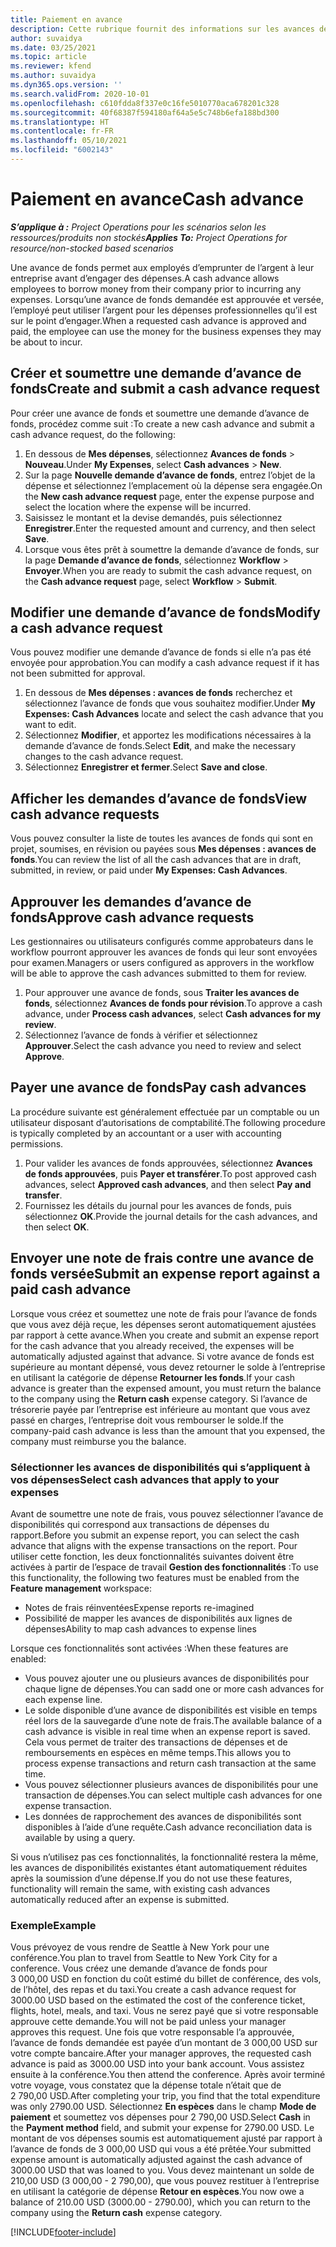 ```yaml
---
title: Paiement en avance
description: Cette rubrique fournit des informations sur les avances de fonds.
author: suvaidya
ms.date: 03/25/2021
ms.topic: article
ms.reviewer: kfend
ms.author: suvaidya
ms.dyn365.ops.version: ''
ms.search.validFrom: 2020-10-01
ms.openlocfilehash: c610fdda8f337e0c16fe5010770aca678201c328
ms.sourcegitcommit: 40f68387f594180af64a5e5c748b6efa188bd300
ms.translationtype: HT
ms.contentlocale: fr-FR
ms.lasthandoff: 05/10/2021
ms.locfileid: "6002143"
---
```

# <a name="cash-advance"></a><span data-ttu-id="4f667-103">Paiement en avance</span><span class="sxs-lookup"><span data-stu-id="4f667-103">Cash advance</span></span>

<span data-ttu-id="4f667-104">_**S’applique à :** Project Operations pour les scénarios selon les ressources/produits non stockés_</span><span class="sxs-lookup"><span data-stu-id="4f667-104">_**Applies To:** Project Operations for resource/non-stocked based scenarios_</span></span>

<span data-ttu-id="4f667-105">Une avance de fonds permet aux employés d’emprunter de l’argent à leur entreprise avant d’engager des dépenses.</span><span class="sxs-lookup"><span data-stu-id="4f667-105">A cash advance allows employees to borrow money from their company prior to incurring any expenses.</span></span> <span data-ttu-id="4f667-106">Lorsqu’une avance de fonds demandée est approuvée et versée, l’employé peut utiliser l’argent pour les dépenses professionnelles qu’il est sur le point d’engager.</span><span class="sxs-lookup"><span data-stu-id="4f667-106">When a requested cash advance is approved and paid, the employee can use the money for the business expenses they may be about to incur.</span></span> 

## <a name="create-and-submit-a-cash-advance-request"></a><span data-ttu-id="4f667-107">Créer et soumettre une demande d’avance de fonds</span><span class="sxs-lookup"><span data-stu-id="4f667-107">Create and submit a cash advance request</span></span>
<span data-ttu-id="4f667-108">Pour créer une avance de fonds et soumettre une demande d’avance de fonds, procédez comme suit :</span><span class="sxs-lookup"><span data-stu-id="4f667-108">To create a new cash advance and submit a cash advance request, do the following:</span></span> 

1. <span data-ttu-id="4f667-109">En dessous de **Mes dépenses**, sélectionnez **Avances de fonds** > **Nouveau**.</span><span class="sxs-lookup"><span data-stu-id="4f667-109">Under **My Expenses**, select **Cash advances** > **New**.</span></span> 
2. <span data-ttu-id="4f667-110">Sur la page **Nouvelle demande d’avance de fonds**, entrez l’objet de la dépense et sélectionnez l’emplacement où la dépense sera engagée.</span><span class="sxs-lookup"><span data-stu-id="4f667-110">On the **New cash advance request** page, enter the expense purpose and select the location where the expense will be incurred.</span></span>
3. <span data-ttu-id="4f667-111">Saisissez le montant et la devise demandés, puis sélectionnez **Enregistrer**.</span><span class="sxs-lookup"><span data-stu-id="4f667-111">Enter the requested amount and currency, and then select **Save**.</span></span> 
4. <span data-ttu-id="4f667-112">Lorsque vous êtes prêt à soumettre la demande d’avance de fonds, sur la page **Demande d’avance de fonds**, sélectionnez **Workflow** > **Envoyer**.</span><span class="sxs-lookup"><span data-stu-id="4f667-112">When you are ready to submit the cash advance request, on the **Cash advance request** page, select **Workflow** > **Submit**.</span></span>

## <a name="modify-a-cash-advance-request"></a><span data-ttu-id="4f667-113">Modifier une demande d’avance de fonds</span><span class="sxs-lookup"><span data-stu-id="4f667-113">Modify a cash advance request</span></span>

<span data-ttu-id="4f667-114">Vous pouvez modifier une demande d’avance de fonds si elle n’a pas été envoyée pour approbation.</span><span class="sxs-lookup"><span data-stu-id="4f667-114">You can modify a cash advance request if it has not been submitted for approval.</span></span>

1. <span data-ttu-id="4f667-115">En dessous de **Mes dépenses : avances de fonds** recherchez et sélectionnez l’avance de fonds que vous souhaitez modifier.</span><span class="sxs-lookup"><span data-stu-id="4f667-115">Under **My Expenses: Cash Advances** locate and select the cash advance that you want to edit.</span></span>
2. <span data-ttu-id="4f667-116">Sélectionnez **Modifier**, et apportez les modifications nécessaires à la demande d’avance de fonds.</span><span class="sxs-lookup"><span data-stu-id="4f667-116">Select **Edit**, and make the necessary changes to the cash advance request.</span></span> 
3. <span data-ttu-id="4f667-117">Sélectionnez **Enregistrer et fermer**.</span><span class="sxs-lookup"><span data-stu-id="4f667-117">Select **Save and close**.</span></span>


## <a name="view-cash-advance-requests"></a><span data-ttu-id="4f667-118">Afficher les demandes d’avance de fonds</span><span class="sxs-lookup"><span data-stu-id="4f667-118">View cash advance requests</span></span>
<span data-ttu-id="4f667-119">Vous pouvez consulter la liste de toutes les avances de fonds qui sont en projet, soumises, en révision ou payées sous **Mes dépenses : avances de fonds**.</span><span class="sxs-lookup"><span data-stu-id="4f667-119">You can review the list of all the cash advances that are in draft, submitted, in review, or paid under **My Expenses: Cash Advances**.</span></span> 

## <a name="approve-cash-advance-requests"></a><span data-ttu-id="4f667-120">Approuver les demandes d’avance de fonds</span><span class="sxs-lookup"><span data-stu-id="4f667-120">Approve cash advance requests</span></span>

<span data-ttu-id="4f667-121">Les gestionnaires ou utilisateurs configurés comme approbateurs dans le workflow pourront approuver les avances de fonds qui leur sont envoyées pour examen.</span><span class="sxs-lookup"><span data-stu-id="4f667-121">Managers or users configured as approvers in the workflow will be able to approve the cash advances submitted to them for review.</span></span> 

1. <span data-ttu-id="4f667-122">Pour approuver une avance de fonds, sous **Traiter les avances de fonds**, sélectionnez **Avances de fonds pour révision**.</span><span class="sxs-lookup"><span data-stu-id="4f667-122">To approve a cash advance, under **Process cash advances**, select **Cash advances for my review**.</span></span>
2. <span data-ttu-id="4f667-123">Sélectionnez l’avance de fonds à vérifier et sélectionnez **Approuver**.</span><span class="sxs-lookup"><span data-stu-id="4f667-123">Select the cash advance you need to review and select **Approve**.</span></span>  

## <a name="pay-cash-advances"></a><span data-ttu-id="4f667-124">Payer une avance de fonds</span><span class="sxs-lookup"><span data-stu-id="4f667-124">Pay cash advances</span></span> 
<span data-ttu-id="4f667-125">La procédure suivante est généralement effectuée par un comptable ou un utilisateur disposant d’autorisations de comptabilité.</span><span class="sxs-lookup"><span data-stu-id="4f667-125">The following procedure is typically completed by an accountant or a user with accounting permissions.</span></span>

1. <span data-ttu-id="4f667-126">Pour valider les avances de fonds approuvées, sélectionnez **Avances de fonds approuvées**, puis **Payer et transférer**.</span><span class="sxs-lookup"><span data-stu-id="4f667-126">To post approved cash advances, select **Approved cash advances**, and then select **Pay and transfer**.</span></span>  
2. <span data-ttu-id="4f667-127">Fournissez les détails du journal pour les avances de fonds, puis sélectionnez **OK**.</span><span class="sxs-lookup"><span data-stu-id="4f667-127">Provide the journal details for the cash advances, and then select **OK**.</span></span> 

## <a name="submit-an-expense-report-against-a-paid-cash-advance"></a><span data-ttu-id="4f667-128">Envoyer une note de frais contre une avance de fonds versée</span><span class="sxs-lookup"><span data-stu-id="4f667-128">Submit an expense report against a paid cash advance</span></span> 

<span data-ttu-id="4f667-129">Lorsque vous créez et soumettez une note de frais pour l’avance de fonds que vous avez déjà reçue, les dépenses seront automatiquement ajustées par rapport à cette avance.</span><span class="sxs-lookup"><span data-stu-id="4f667-129">When you create and submit an expense report for the cash advance that you already received, the expenses will be automatically adjusted against that advance.</span></span> <span data-ttu-id="4f667-130">Si votre avance de fonds est supérieure au montant dépensé, vous devez retourner le solde à l’entreprise en utilisant la catégorie de dépense **Retourner les fonds**.</span><span class="sxs-lookup"><span data-stu-id="4f667-130">If your cash advance is greater than the expensed amount, you must return the balance to the company using the **Return cash** expense category.</span></span> <span data-ttu-id="4f667-131">Si l’avance de trésorerie payée par l’entreprise est inférieure au montant que vous avez passé en charges, l’entreprise doit vous rembourser le solde.</span><span class="sxs-lookup"><span data-stu-id="4f667-131">If the company-paid cash advance is less than the amount that you expensed, the company must reimburse you the balance.</span></span> 

### <a name="select-cash-advances-that-apply-to-your-expenses"></a><span data-ttu-id="4f667-132">Sélectionner les avances de disponibilités qui s’appliquent à vos dépenses</span><span class="sxs-lookup"><span data-stu-id="4f667-132">Select cash advances that apply to your expenses</span></span>
<span data-ttu-id="4f667-133">Avant de soumettre une note de frais, vous pouvez sélectionner l’avance de disponibilités qui correspond aux transactions de dépenses du rapport.</span><span class="sxs-lookup"><span data-stu-id="4f667-133">Before you submit an expense report, you can select the cash advance that aligns with the expense transactions on the report.</span></span> <span data-ttu-id="4f667-134">Pour utiliser cette fonction, les deux fonctionnalités suivantes doivent être activées à partir de l’espace de travail **Gestion des fonctionnalités** :</span><span class="sxs-lookup"><span data-stu-id="4f667-134">To use this functionality, the following two features must be enabled from the **Feature management** workspace:</span></span>

  - <span data-ttu-id="4f667-135">Notes de frais réinventées</span><span class="sxs-lookup"><span data-stu-id="4f667-135">Expense reports re-imagined</span></span>
  - <span data-ttu-id="4f667-136">Possibilité de mapper les avances de disponibilités aux lignes de dépenses</span><span class="sxs-lookup"><span data-stu-id="4f667-136">Ability to map cash advances to expense lines</span></span>
 
 <span data-ttu-id="4f667-137">Lorsque ces fonctionnalités sont activées :</span><span class="sxs-lookup"><span data-stu-id="4f667-137">When these features are enabled:</span></span>
 
  - <span data-ttu-id="4f667-138">Vous pouvez ajouter une ou plusieurs avances de disponibilités pour chaque ligne de dépenses.</span><span class="sxs-lookup"><span data-stu-id="4f667-138">You can sadd one or more cash advances for each expense line.</span></span>
  - <span data-ttu-id="4f667-139">Le solde disponible d’une avance de disponibilités est visible en temps réel lors de la sauvegarde d’une note de frais.</span><span class="sxs-lookup"><span data-stu-id="4f667-139">The available balance of a cash advance is visible in real time when an expense report is saved.</span></span> <span data-ttu-id="4f667-140">Cela vous permet de traiter des transactions de dépenses et de remboursements en espèces en même temps.</span><span class="sxs-lookup"><span data-stu-id="4f667-140">This allows you to process expense transactions and return cash transaction at the same time.</span></span>
  - <span data-ttu-id="4f667-141">Vous pouvez sélectionner plusieurs avances de disponibilités pour une transaction de dépenses.</span><span class="sxs-lookup"><span data-stu-id="4f667-141">You can select multiple cash advances for one expense transaction.</span></span>
  - <span data-ttu-id="4f667-142">Les données de rapprochement des avances de disponibilités sont disponibles à l’aide d’une requête.</span><span class="sxs-lookup"><span data-stu-id="4f667-142">Cash advance reconciliation data is available by using a query.</span></span> 
 
<span data-ttu-id="4f667-143">Si vous n’utilisez pas ces fonctionnalités, la fonctionnalité restera la même, les avances de disponibilités existantes étant automatiquement réduites après la soumission d’une dépense.</span><span class="sxs-lookup"><span data-stu-id="4f667-143">If you do not use these features, functionality will remain the same, with existing cash advances automatically reduced after an expense is submitted.</span></span>

### <a name="example"></a><span data-ttu-id="4f667-144">Exemple</span><span class="sxs-lookup"><span data-stu-id="4f667-144">Example</span></span> 
<span data-ttu-id="4f667-145">Vous prévoyez de vous rendre de Seattle à New York pour une conférence.</span><span class="sxs-lookup"><span data-stu-id="4f667-145">You plan to travel from Seattle to New York City for a conference.</span></span> <span data-ttu-id="4f667-146">Vous créez une demande d’avance de fonds pour 3 000,00 USD en fonction du coût estimé du billet de conférence, des vols, de l’hôtel, des repas et du taxi.</span><span class="sxs-lookup"><span data-stu-id="4f667-146">You create a cash advance request for 3000.00 USD based on the estimated the cost of the conference ticket, flights, hotel, meals, and taxi.</span></span> <span data-ttu-id="4f667-147">Vous ne serez payé que si votre responsable approuve cette demande.</span><span class="sxs-lookup"><span data-stu-id="4f667-147">You will not be paid unless your manager approves this request.</span></span> <span data-ttu-id="4f667-148">Une fois que votre responsable l’a approuvée, l’avance de fonds demandée est payée d’un montant de 3 000,00 USD sur votre compte bancaire.</span><span class="sxs-lookup"><span data-stu-id="4f667-148">After your manager approves, the requested cash advance is paid as 3000.00 USD into your bank account.</span></span> <span data-ttu-id="4f667-149">Vous assistez ensuite à la conférence.</span><span class="sxs-lookup"><span data-stu-id="4f667-149">You then attend the conference.</span></span> <span data-ttu-id="4f667-150">Après avoir terminé votre voyage, vous constatez que la dépense totale n’était que de 2 790,00 USD.</span><span class="sxs-lookup"><span data-stu-id="4f667-150">After completing your trip, you find that the total expenditure was only 2790.00 USD.</span></span> <span data-ttu-id="4f667-151">Sélectionnez **En espèces** dans le champ **Mode de paiement** et soumettez vos dépenses pour 2 790,00 USD.</span><span class="sxs-lookup"><span data-stu-id="4f667-151">Select **Cash** in the **Payment method** field, and submit your expense for 2790.00 USD.</span></span> <span data-ttu-id="4f667-152">Le montant de vos dépenses soumis est automatiquement ajusté par rapport à l’avance de fonds de 3 000,00 USD qui vous a été prêtée.</span><span class="sxs-lookup"><span data-stu-id="4f667-152">Your submitted expense amount is automatically adjusted against the cash advance of 3000.00 USD that was loaned to you.</span></span> <span data-ttu-id="4f667-153">Vous devez maintenant un solde de 210,00 USD (3 000,00 - 2 790,00), que vous pouvez restituer à l’entreprise en utilisant la catégorie de dépense **Retour en espèces**.</span><span class="sxs-lookup"><span data-stu-id="4f667-153">You now owe a balance of 210.00 USD (3000.00 - 2790.00), which you can return to the company using the **Return cash** expense category.</span></span>



[!INCLUDE[footer-include](../includes/footer-banner.md)]
